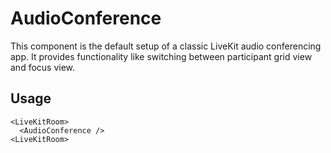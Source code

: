 <!--
!!!! Autogenerated File !!!!
This file was created by @livekit/components-docs-gen and should not be changed manually.
The contents of this file can be replaced at any time which would lead to the loss of all manual changes.
-->

# AudioConference

This component is the default setup of a classic LiveKit audio conferencing app. It provides functionality like switching between participant grid view and focus view.

## Usage

```tsx
<LiveKitRoom>
  <AudioConference />
<LiveKitRoom>
```

<!--USAGE_INSERT_MARKER-->

